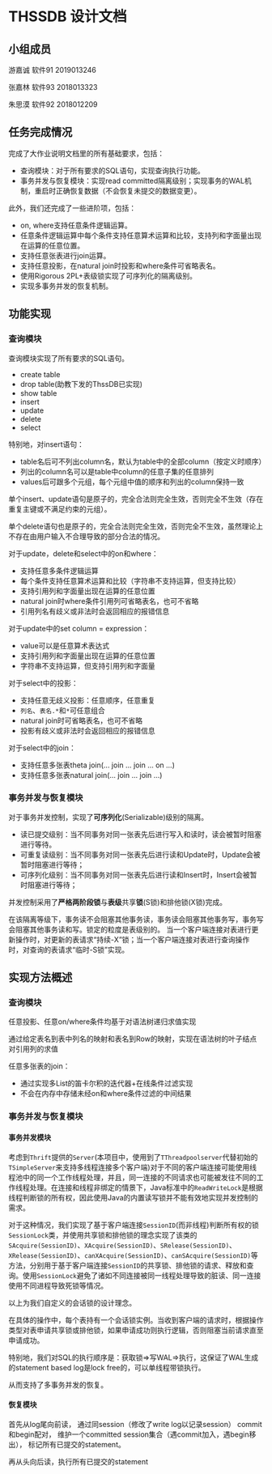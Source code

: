 # THSSDB 设计文档

## 小组成员

游嘉诚  软件91  2019013246

张嘉林  软件93  2018013323

朱思漠  软件92  2018012209

## 任务完成情况

完成了大作业说明文档里的所有基础要求，包括：

- 查询模块：对于所有要求的SQL语句，实现查询执行功能。
- 事务并发与恢复模块：实现read committed隔离级别；实现事务的WAL机制，重启时正确恢复数据（不会恢复未提交的数据变更）。

此外，我们还完成了一些进阶项，包括：

- on, where支持任意条件逻辑运算。
- 任意条件逻辑运算中每个条件支持任意算术运算和比较，支持列和字面量出现在运算的任意位置。
- 支持任意张表进行join运算。
- 支持任意投影，在natural join时投影和where条件可省略表名。
- 使用Rigorous 2PL+表级锁实现了可序列化的隔离级别。
- 实现多事务并发的恢复机制。

## 功能实现

### 查询模块

查询模块实现了所有要求的SQL语句。
- create table
- drop table(助教下发的ThssDB已实现)
- show table
- insert
- update
- delete
- select

特别地，对insert语句：
- table名后可不列出column名，默认为table中的全部column（按定义时顺序）
- 列出的column名可以是table中column的任意子集的任意排列
- values后可跟多个元组，每个元组中值的顺序和列出的column保持一致

单个insert、update语句是原子的，完全合法则完全生效，否则完全不生效（存在重复主键或不满足约束的元组）。

单个delete语句也是原子的，完全合法则完全生效，否则完全不生效，虽然理论上不存在由用户输入不合理导致的部分合法的情况。

对于update，delete和select中的on和where：
- 支持任意多条件逻辑运算
- 每个条件支持任意算术运算和比较（字符串不支持运算，但支持比较）
- 支持引用列和字面量出现在运算的任意位置
- natural join时where条件引用列可省略表名，也可不省略
- 引用列名有歧义或非法时会返回相应的报错信息

对于update中的set column = expression：
- value可以是任意算术表达式
- 支持引用列和字面量出现在运算的任意位置
- 字符串不支持运算，但支持引用列和字面量

对于select中的投影：
- 支持任意无歧义投影：任意顺序，任意重复
- `列名`、`表名.*`和`*`可任意组合
- natural join时可省略表名，也可不省略
- 投影有歧义或非法时会返回相应的报错信息

对于select中的join：
- 支持任意多张表theta join(... join ... join ... on ...)
- 支持任意多张表natural join(... join ... join ...)


### 事务并发与恢复模块

对于事务并发控制，实现了**可序列化**(Serializable)级别的隔离。

- 读已提交级别：当不同事务对同一张表先后进行写入和读时，读会被暂时阻塞进行等待。
- 可重复读级别：当不同事务对同一张表先后进行读和Update时，Update会被暂时阻塞进行等待；
- 可序列化级别：当不同事务对同一张表先后进行读和Insert时，Insert会被暂时阻塞进行等待；

并发控制采用了**严格两阶段锁**与**表级**共享**锁**(S锁)和排他锁(X锁)完成。

在该隔离等级下，事务读不会阻塞其他事务读，事务读会阻塞其他事务写，事务写会阻塞其他事务读和写。锁定的粒度是表级别的。
当一个客户端连接对表进行更新操作时，对更新的表请求“持续-X”锁；当一个客户端连接对表进行查询操作时，对查询的表请求“临时-S锁”实现。

## 实现方法概述

### 查询模块

任意投影、任意on/where条件均基于对语法树递归求值实现

通过给定表名到表中列名的映射和表名到Row的映射，实现在语法树的叶子结点对引用列的求值

任意多张表的join：
- 通过实现多List的笛卡尔积的迭代器+在线条件过滤实现
- 不会在内存中存储未经on和where条件过滤的中间结果

### 事务并发与恢复模块

#### 事务并发模块

考虑到`Thrift`提供的`Server`(本项目中，使用到了`TThreadpoolserver`代替初始的`TSimpleServer`来支持多线程连接多个客户端)对于不同的客户端连接可能使用线程池中的同一个工作线程处理，并且，同一连接的不同请求也可能被发往不同的工作线程处理。在连接和线程非绑定的情景下，Java标准中的`ReadWriteLock`是根据线程判断锁的所有权，因此使用Java的内置读写锁并不能有效地实现并发控制的需求。

对于这种情况，我们实现了基于客户端连接`SessionID`(而非线程)判断所有权的锁`SessionLock`类，并使用共享锁和排他锁的理念实现了该类的`SAcquire(SessionID)`、`XAcquire(SessionID)`、`SRelease(SessionID)`、`XRelease(SessionID)`、`canXAcquire(SessionID)`、`canSAcquire(SessionID)`等方法，分别用于基于客户端连接`SessionID`的共享锁、排他锁的请求、释放和查询。使用`SessionLock`避免了诸如不同连接被同一线程处理导致的脏读、同一连接使用不同进程导致死锁等情况。

以上为我们自定义的会话锁的设计理念。

在具体的操作中，每个表持有一个会话锁实例。当收到客户端的请求时，根据操作类型对表申请共享锁或排他锁，如果申请成功则执行逻辑，否则阻塞当前请求直至申请成功。

特别地，我们对SQL的执行顺序是：获取锁=>写WAL=>执行，这保证了WAL生成的statement based log是lock free的，可以单线程带锁执行。

从而支持了多事务并发的恢复。

#### 恢复模块

首先从log尾向前读，
通过同session（修改了write log以记录session）
commit和begin配对，
维护一个committed session集合（遇commit加入，遇begin移出），
标记所有已提交的statement。

再从头向后读，执行所有已提交的statement
